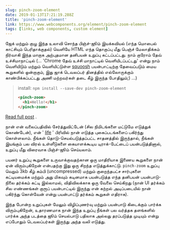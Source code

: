 ```yaml
---
slug: pinch-zoom-element
date: 2019-01-13T17:21:19.288Z
title: 'pinch-zoom-element'
link: https://www.webcomponents.org/element/pinch-zoom-element
tags: [links, web components, custom element]
---
```

ஜேக் மற்றும் குழு இந்த உலாவி சொந்த பிஞ்ச்-ஜூம் இயக்கவியல் (எந்த மொபைல் காட்சியும் பெரிதாக்குதல்) வெளியே HTML எந்த தொகுப்பு மீது பெஞ்ச் மேலாதிக்கம் நிர்வாகி இந்த மாறாக அற்புதமான தனிபயன் உறுப்பு கட்டப்பட்டது. நாம் குரோம் தேவ் உச்சிமாநாட்டில் (... &#39;Chrome தேவ் உச்சி மாநாட்டில் வெளியிடப்பட்டது&#39; என்று நாம் வெளியிடும் மற்றும் வெளியிட்டுள்ள [squoosh](https://squoosh.app/) பயன்பாட்டிற்கு தேவைப்படும் மைய கூறுகளில் ஒன்றாகும், இது ஜாக் டெவலப்பர் தினத்தில் எல்லோருக்கும் காண்பிக்கப்பட்டது அணி மற்றவர்கள் தடை கீழ் இருந்த போதிலும்;) ...)

> install: `npm install --save-dev pinch-zoom-element`
> 
> ```HTML
> <pinch-zoom>
>   <h1>Hello!</h1>
> </pinch-zoom>
> ```

[Read full post](https://www.webcomponents.org/element/pinch-zoom-element) .

நான் என் வலைப்பதிவில் சேர்த்துவிட்டேன் (சில நிமிடங்களை மட்டுமே எடுத்துக் கொண்டேன்), என் &#39; [life](https://paul.kinlan.me/life/img_20170711_063830/) &#39; பிரிவில் நான் எடுத்த புகைப்படங்களைப் பகிர்ந்து கொள்ளலாம். நீங்கள் தொடு-செயல்படுத்தப்பட்ட சாதனத்தில் இருந்தால், நீங்கள் இயங்கும் பல விரல் உள்ளீடுகளை கையாளக்கூடிய டிராக்-பேட்டைப் பயன்படுத்தினால், உறுப்பு மீது விரைவாக பிஞ்ச்-ஜூம் செய்யலாம்.

பயனர் உறுப்பு கூறுகளை உருவாக்குவதற்கான ஒரு மாதிரியாக இணைய கூறுகளை நான் ஏன் விரும்புகிறேன் என்பதற்கு இது ஒரு சிறந்த எடுத்துக்காட்டு. `pinch-zoom` உறுப்பு வெறும் 3kb கீழ் கம்பி (uncompressed) மற்றும் குறைந்தபட்ச சார்புகளை கட்டியமைக்க மற்றும் அது மிகவும் கடினமாக பயன்படுத்த எந்த தனிபயன் பயன்பாடு-நிலை தர்க்கம் கட்டி இல்லாமல், விதிவிலக்காக ஒரு வேலை செய்கிறது (நான் UI தர்க்கம் சில எண்ணங்கள் குரூப் பயன்பாட்டில் இருந்து என் கற்றல் அடிப்படையில் நான் பகிர்ந்து கொள்வேன் என்று பயன்பாட்டு தர்க்கம் கூறுகள் எதிராக).

இந்த போன்ற உறுப்புகள் மேலும் விழிப்புணர்வு மற்றும் பயன்பாடு கிடைக்கும் பார்க்க விரும்புகிறேன், உதாரணமாக நான் இந்த உறுப்பு நீங்கள் பல வர்த்தக தளங்களில் பார்க்க அந்த படத்தை ஜூம் செயல்பாடு பதிலாக அல்லது தரப்படுத்த முடியும் என்று எப்போதும் டெவலப்பர்கள் இருந்து அந்த வலி எடுத்து.

